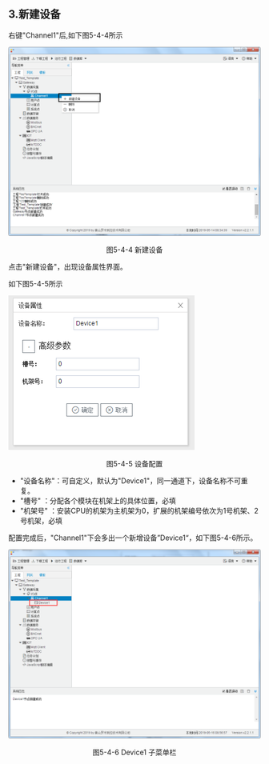 ## 3.新建设备

右键"Channel1"后,如下图5-4-4所示   

![](../../../assets/新建设备.jpg)

<center>图5-4-4 新建设备</center>

点击"新建设备"，出现设备属性界面。

如下图5-4-5所示

![1557110284778](assets/设备配置.jpg)

<center>图5-4-5 设备配置</center>

- "设备名称"：可自定义，默认为"Device1"，同一通道下，设备名称不可重复。
- "槽号"         ：分配各个模块在机架上的具体位置，必填
- "机架号"     ：安装CPU的机架为主机架为0，扩展的机架编号依次为1号机架、2号机架，必填

配置完成后，"Channel1"下会多出一个新增设备”Device1“，如下图5-4-6所示。

![](../../../assets/Device子菜单栏.png)

<center>图5-4-6 Device1 子菜单栏</center>

